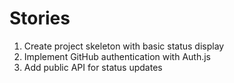 # Stories
1. Create project skeleton with basic status display
2. Implement GitHub authentication with Auth.js
3. Add public API for status updates